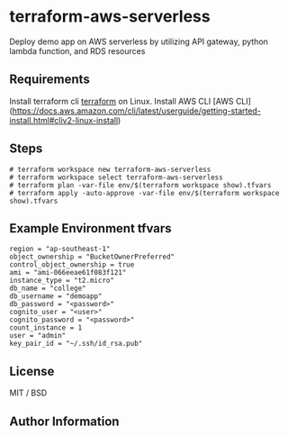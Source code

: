 # terraform-aws-serverless
Deploy demo app on AWS serverless by utilizing API gateway, python lambda function, and RDS resources

## Requirements
Install terraform cli [terraform](https://www.hashicorp.com/blog/announcing-the-hashicorp-linux-repository) on Linux.
Install AWS CLI [AWS CLI] (https://docs.aws.amazon.com/cli/latest/userguide/getting-started-install.html#cliv2-linux-install)

## Steps

```
# terraform workspace new terraform-aws-serverless
# terraform workspace select terraform-aws-serverless
# terraform plan -var-file env/$(terraform workspace show).tfvars
# terraform apply -auto-approve -var-file env/$(terraform workspace show).tfvars
```

## Example Environment tfvars

```
region = "ap-southeast-1"
object_ownership = "BucketOwnerPreferred"
control_object_ownership = true
ami = "ami-066eeae61f083f121"
instance_type = "t2.micro"
db_name = "college"
db_username = "demoapp"
db_password = "<password>"
cognito_user = "<user>"
cognito_password = "<password>"
count_instance = 1
user = "admin"
key_pair_id = "~/.ssh/id_rsa.pub"
```

## License

MIT / BSD

## Author Information
